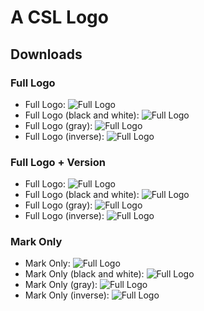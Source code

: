 A CSL Logo
==========

Downloads
---------

### Full Logo

* Full Logo: ![Full Logo](https://raw.github.com/flachware/logo/master/assets/rgb/«CSL».svg)
* Full Logo (black and white): ![Full Logo](https://raw.github.com/flachware/logo/master/assets/rgb/«CSL»-bw.svg)
* Full Logo (gray): ![Full Logo](https://raw.github.com/flachware/logo/master/assets/rgb/«CSL»-gray.svg)
* Full Logo (inverse): ![Full Logo](https://raw.github.com/flachware/logo/master/assets/rgb/«CSL»-inverse.svg)

### Full Logo + Version

* Full Logo: ![Full Logo](https://raw.github.com/flachware/logo/master/assets/rgb/«CSL1».svg)
* Full Logo (black and white): ![Full Logo](https://raw.github.com/flachware/logo/master/assets/rgb/«CSL1»-bw.svg)
* Full Logo (gray): ![Full Logo](https://raw.github.com/flachware/logo/master/assets/rgb/«CSL1»-gray.svg)
* Full Logo (inverse): ![Full Logo](https://raw.github.com/flachware/logo/master/assets/rgb/«CSL1»-inverse.svg)

### Mark Only

* Mark Only: ![Full Logo](https://raw.github.com/flachware/logo/master/assets/rgb/«».svg)
* Mark Only (black and white): ![Full Logo](https://raw.github.com/flachware/logo/master/assets/rgb/«»-bw.svg)
* Mark Only (gray): ![Full Logo](https://raw.github.com/flachware/logo/master/assets/rgb/«»-gray.svg)
* Mark Only (inverse): ![Full Logo](https://raw.github.com/flachware/logo/master/assets/rgb/«»-inverse.svg)
